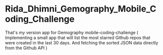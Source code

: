 # Rida_Dhimni_Gemography_Mobile_Coding_Challenge
That's my version app for Gemography mobile-coding-challenge ( Implementing a small app that will list the most starred Github repos that were created in the last 30 days. And fetching the sorted JSON data directly from the Github API )
